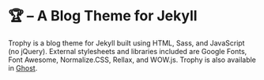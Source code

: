 # 🏆 – A Blog Theme for Jekyll
Trophy is a blog theme for Jekyll built using HTML, Sass, and JavaScript (no jQuery). External stylesheets and libraries included are Google Fonts, Font Awesome, Normalize.CSS, Rellax, and WOW.js.
Trophy is also available in [Ghost](https://github.com/thomasvaeth/trophy-ghost).


